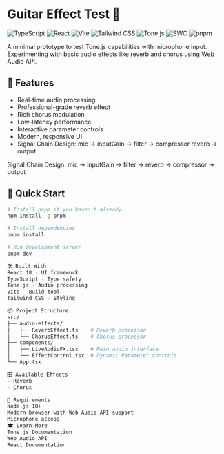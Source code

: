 # Guitar Effect Test 🎸

![TypeScript](https://img.shields.io/badge/TypeScript-007ACC?style=for-the-badge&logo=typescript&logoColor=white)
![React](https://img.shields.io/badge/React-20232A?style=for-the-badge&logo=react&logoColor=61DAFB)
![Vite](https://img.shields.io/badge/Vite-646CFF?style=for-the-badge&logo=vite&logoColor=white)
![Tailwind CSS](https://img.shields.io/badge/Tailwind_CSS-38B2AC?style=for-the-badge&logo=tailwind-css&logoColor=white)
![Tone.js](https://img.shields.io/badge/Tone.js-F734D7?style=for-the-badge&logo=javascript&logoColor=white)
![SWC](https://img.shields.io/badge/SWC-FFFFFF?style=for-the-badge&logo=swc&logoColor=black)
![pnpm](https://img.shields.io/badge/pnpm-F69220?style=for-the-badge&logo=pnpm&logoColor=white)

A minimal prototype to test Tone.js capabilities with microphone input. Experimenting with basic audio effects like reverb and chorus using Web Audio API.

## 🎯 Features

- Real-time audio processing
- Professional-grade reverb effect
- Rich chorus modulation
- Low-latency performance
- Interactive parameter controls
- Modern, responsive UI
- Signal Chain Design: mic -> inputGain -> filter -> compressor reverb -> output

Signal Chain Design: mic -> inputGain -> filter -> reverb -> compressor -> output

## 🚀 Quick Start

```bash
# Install pnpm if you haven't already
npm install -g pnpm

# Install dependencies
pnpm install

# Run development server
pnpm dev

🛠️ Built With
React 18 - UI framework
TypeScript - Type safety
Tone.js - Audio processing
Vite - Build tool
Tailwind CSS - Styling

📦 Project Structure
src/
├── audio-effects/
│   ├── ReverbEffect.ts    # Reverb processor
│   └── ChorusEffect.ts    # Chorus processor
├── components/
│   ├── LiveAudioFX.tsx    # Main audio interface
│   └── EffectControl.tsx  # Dynamic Parameter controls
└── App.tsx

🎛️ Available Effects
- Reverb
- Chorus

📝 Requirements
Node.js 18+
Modern browser with Web Audio API support
Microphone access
🎓 Learn More
Tone.js Documentation
Web Audio API
React Documentation
```
